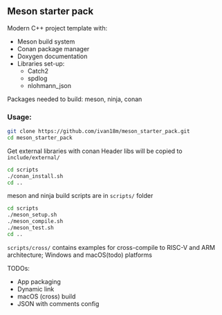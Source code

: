 ## Meson starter pack
Modern C++ project template with: 
* Meson build system
* Conan package manager 
* Doxygen documentation
* Libraries set-up:
    * Catch2
    * spdlog
    * nlohmann_json

Packages needed to build: meson, ninja, conan  
### Usage:
```bash
git clone https://github.com/ivan18m/meson_starter_pack.git
cd meson_starter_pack
```
Get external libraries with conan
Header libs will be copied to `include/external/`
```bash
cd scripts
./conan_install.sh
cd ..
```
meson and ninja build scripts are in `scripts/` folder 
```bash
cd scripts
./meson_setup.sh
./meson_compile.sh
./meson_test.sh
cd ..
``` 

`scripts/cross/` contains examples for cross-compile to RISC-V and ARM architecture; Windows and macOS(todo) platforms  

TODOs:
* App packaging
* Dynamic link
* macOS (cross) build
* JSON with comments config